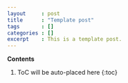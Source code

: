 ```yaml
---
layout     : post
title      : "Template post"
tags       : []
categories : []
excerpt    : This is a template post.
---
```


**Contents**
1. ToC will be auto-placed here
{:toc}

